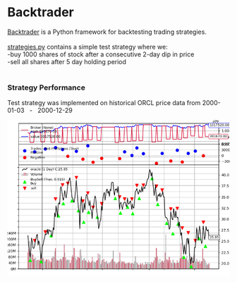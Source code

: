 # Backtrader 
[Backtrader](https://www.backtrader.com/) is a Python framework for backtesting trading strategies. 
<br>
<br>
[strategies.py](strategies.py) contains a simple test strategy where we: 
<br>
-buy 1000 shares of stock after a consecutive 2-day dip in price
<br>
-sell all shares after 5 day holding period  
<br>

### Strategy Performance 
Test strategy was implemented on historical ORCL price data from 2000-01-03 &nbsp;&nbsp;-&nbsp;&nbsp; 2000-12-29

![Alt text](Data/Figure.png)




